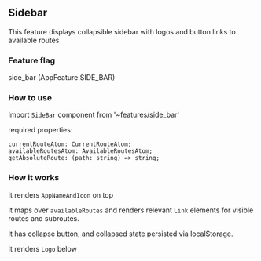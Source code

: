 ## Sidebar

This feature displays collapsible sidebar with logos and button links to available routes

### Feature flag

side_bar (AppFeature.SIDE_BAR)

### How to use

Import `SideBar` component from '~features/side_bar'

required properties:

    currentRouteAtom: CurrentRouteAtom;
    availableRoutesAtom: AvailableRoutesAtom;
    getAbsoluteRoute: (path: string) => string;

### How it works

It renders `AppNameAndIcon` on top

It maps over `availableRoutes` and renders relevant `Link` elements for visible routes and subroutes.

It has collapse button, and collapsed state persisted via localStorage.

It renders `Logo` below

